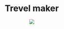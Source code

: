 <h1 align="center">Trevel maker</h1>
<p align="center"><img align="center" width=auto height=auto src="[https://www.notion.so/bf33d58814ea4e9683d70a7cdcbdcde9?pvs=4#2946457a02ab43069181a2a2fba2d0ee](https://file.notion.so/f/f/2ed584e0-2b03-4eac-8d4b-4490d601f1ba/768fc004-0baf-4845-8f12-063ae7696fc0/Untitled.png?id=2946457a-02ab-4306-9181-a2a2fba2d0ee&table=block&spaceId=2ed584e0-2b03-4eac-8d4b-4490d601f1ba&expirationTimestamp=1697846400000&signature=j5AIGYWYSWFh5mbhCo74yHIZH32x1S2bQAIOkfhc9O0&downloadName=Untitled.png)https://file.notion.so/f/f/2ed584e0-2b03-4eac-8d4b-4490d601f1ba/768fc004-0baf-4845-8f12-063ae7696fc0/Untitled.png?id=2946457a-02ab-4306-9181-a2a2fba2d0ee&table=block&spaceId=2ed584e0-2b03-4eac-8d4b-4490d601f1ba&expirationTimestamp=1697846400000&signature=j5AIGYWYSWFh5mbhCo74yHIZH32x1S2bQAIOkfhc9O0&downloadName=Untitled.png"> </p>
